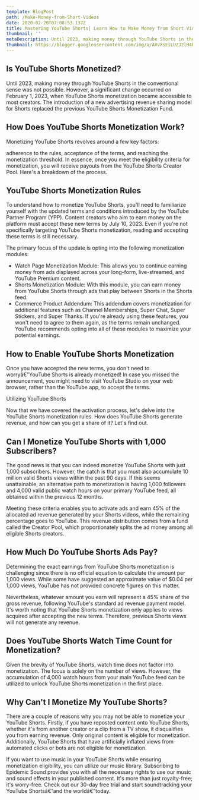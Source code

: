 ```yaml
---
template: BlogPost
path: /Make-Money-from-Short-Videos
date: 2020-02-20T07:08:53.137Z
title: Mastering YouTube Shorts| Learn How to Make Money from Short Videos
thumbnail: ''
metaDescription: Until 2023, making money through YouTube Shorts in the conventional sense was not possible. However, a significant change occurred on February 1, 2023, when YouTube Shorts monetization became accessible to most creators
thumbnail: https://blogger.googleusercontent.com/img/a/AVvXsEiLUZJ2lH4hzIdVN21nC_xUoDooKk93lkVuaAwafLkuNuM8k93MaBSsmGutyJLiYEMpySJ6dzB5k2h4gdlp6NWHTxj98abU9F2PZmQmorE1HWSJQfGE68GGgSTsvX0jlE-sGqyTbPESkDDb6GGn3xjCHGkuCjcorw1FTpNjPAXRU6q1d_1nMiVH7tr3gg
---
```


## Is YouTube Shorts Monetized?

Until 2023, making money through YouTube Shorts in the conventional sense was not possible. However, a significant change occurred on February 1, 2023, when YouTube Shorts monetization became accessible to most creators. The introduction of a new advertising revenue sharing model for Shorts replaced the previous YouTube Shorts Monetization Fund.

## How Does YouTube Shorts Monetization Work?

Monetizing YouTube Shorts revolves around a few key factors: 

adherence to the rules, acceptance of the terms, and reaching the monetization threshold. In essence, once you meet the eligibility criteria for monetization, you will receive payouts from the YouTube Shorts Creator Pool. Here's a breakdown of the process.

## YouTube Shorts Monetization Rules

To understand how to monetize YouTube Shorts, you'll need to familiarize yourself with the updated terms and conditions introduced by the YouTube Partner Program (YPP). Content creators who aim to earn money on the platform must accept these new terms by July 10, 2023. Even if you're not specifically targeting YouTube Shorts monetization, reading and accepting these terms is still necessary. 

The primary focus of the update is opting into the following monetization modules:

- Watch Page Monetization Module: This allows you to continue earning money from ads displayed across your long-form, live-streamed, and YouTube Premium content.
- Shorts Monetization Module: With this module, you can earn money from YouTube Shorts through ads that play between Shorts in the Shorts feed.
- Commerce Product Addendum: This addendum covers monetization for additional features such as Channel Memberships, Super Chat, Super Stickers, and Super Thanks. If you're already using these features, you won't need to agree to them again, as the terms remain unchanged. YouTube recommends opting into all of these modules to maximize your potential earnings.

## How to Enable YouTube Shorts Monetization

Once you have accepted the new terms, you don't need to worryâ€”YouTube Shorts is already monetized! In case you missed the announcement, you might need to visit YouTube Studio on your web browser, rather than the YouTube app, to accept the terms.

Utilizing YouTube Shorts

Now that we have covered the activation process, let's delve into the YouTube Shorts monetization rules. How does YouTube Shorts generate revenue, and how can you get a share of it? Let's find out.

## Can I Monetize YouTube Shorts with 1,000 Subscribers?

The good news is that you can indeed monetize YouTube Shorts with just 1,000 subscribers. However, the catch is that you must also accumulate 10 million valid Shorts views within the past 90 days. If this seems unattainable, an alternative path to monetization is having 1,000 followers and 4,000 valid public watch hours on your primary YouTube feed, all obtained within the previous 12 months.

Meeting these criteria enables you to activate ads and earn 45% of the allocated ad revenue generated by your Shorts videos, while the remaining percentage goes to YouTube. This revenue distribution comes from a fund called the Creator Pool, which proportionately splits the ad money among all eligible Shorts creators.

## How Much Do YouTube Shorts Ads Pay?

Determining the exact earnings from YouTube Shorts monetization is challenging since there is no official equation to calculate the amount per 1,000 views. While some have suggested an approximate value of $0.04 per 1,000 views, YouTube has not provided concrete figures on this matter.

Nevertheless, whatever amount you earn will represent a 45% share of the gross revenue, following YouTube's standard ad revenue payment model. It's worth noting that YouTube Shorts monetization only applies to views acquired after accepting the new terms. Therefore, previous Shorts views will not generate any revenue.

## Does YouTube Shorts Watch Time Count for Monetization?

Given the brevity of YouTube Shorts, watch time does not factor into monetization. The focus is solely on the number of views. However, the accumulation of 4,000 watch hours from your main YouTube feed can be utilized to unlock YouTube Shorts monetization in the first place.

## Why Can't I Monetize My YouTube Shorts?

There are a couple of reasons why you may not be able to monetize your YouTube Shorts. Firstly, if you have reposted content onto YouTube Shorts, whether it's from another creator or a clip from a TV show, it disqualifies you from earning revenue. Only original content is eligible for monetization. Additionally, YouTube Shorts that have artificially inflated views from automated clicks or bots are not eligible for monetization.

If you want to use music in your YouTube Shorts while ensuring monetization eligibility, you can utilize our music library. Subscribing to Epidemic Sound provides you with all the necessary rights to use our music and sound effects in your published content. It's more than just royalty-free; it's worry-free. Check out our 30-day free trial and start soundtracking your YouTube Shortsâ€”and the worldâ€”today.